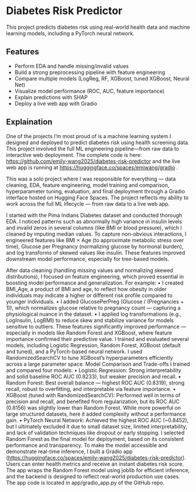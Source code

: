 # Diabetes Risk Predictor

This project predicts diabetes risk using real-world health data and machine learning models, including a PyTorch neural network.

## Features
- Perform EDA and handle missing/invalid values
- Build a strong preprocessing pipeline with feature engineering
- Compare multiple models (LogReg, RF, XGBoost, tuned XGBoost, Neural Net)
- Visualize model performance (ROC, AUC, feature importance)
- Explain predictions with SHAP
- Deploy a live web app with Gradio

## Explaination
One of the projects I’m most proud of is a machine learning system I designed and deployed to predict diabetes risk using health screening data. This project involved the full ML engineering pipeline—from raw data to interactive web deployment. The complete code is here: https://github.com/emily-wang2025/diabetes-risk-predictor and the live web app is running at https://huggingface.co/spaces/emiwang/gradio .


This was a solo project where I was responsible for everything — data cleaning, EDA, feature engineering, model training and comparison, hyperparameter tuning, evaluation, and final deployment through a Gradio interface hosted on Hugging Face Spaces. The project reflects my ability to work across the full ML lifecycle — from raw data to a live web app.

I started with the Pima Indians Diabetes dataset and conducted thorough EDA. I noticed patterns such as abnormally high variance in insulin levels and invalid zeros in several columns (like BMI or blood pressure), which I cleaned by imputing median values. To capture non-obvious interactions, I engineered features like BMI × Age (to approximate metabolic stress over time), Glucose per Pregnancy (normalizing glucose by hormonal burden), and log transforms of skewed values like insulin. These features improved downstream model performance, especially for tree-based models.

After data cleaning (handling missing values and normalizing skewed distributions), I focused on feature engineering, which proved essential in boosting model performance and generalization. For example:
•	I created BMI_Age, a product of BMI and age, to reflect how obesity in older individuals may indicate a higher or different risk profile compared to younger individuals.
•	I added GlucosePerPreg (Glucose / (Pregnancies + 1)), which normalizes glucose relative to pregnancy count — capturing a physiological nuance in the dataset.
•	I applied log transformations (e.g., LogInsulin, LogBMI) to reduce skew and stabilize variance for models sensitive to outliers.
These features significantly improved performance — especially in models like Random Forest and XGBoost, where feature importance confirmed their predictive value.
I trained and evaluated several models, including Logistic Regression, Random Forest, XGBoost (default and tuned), and a PyTorch-based neural network. I used RandomizedSearchCV to tune XGBoost’s hyperparameters efficiently across a large parameter space.
Model Comparison and Trade-offs
I trained and compared four models:
•	Logistic Regression: Strong interpretability and solid baseline ROC AUC (0.8233), but weaker precision and recall.
•	Random Forest: Best overall balance — highest ROC AUC (0.8319), strong recall, robust to overfitting, and interpretable via feature importance.
•	XGBoost (tuned with RandomizedSearchCV): Performed well in terms of precision and recall, and benefited from regularization, but its ROC AUC (0.8156) was slightly lower than Random Forest. While more powerful on large structured datasets, here it added complexity without a performance gain.
•	PyTorch Neural Network: Achieved the highest ROC AUC (~0.8452), but I ultimately excluded it due to small dataset size, limited interpretability, and lack of validation techniques like dropout or early stopping.
I selected Random Forest as the final model for deployment, based on its consistent performance and transparency. To make the model accessible and demonstrate real-time inference, I built a Gradio app (https://huggingface.co/spaces/emily-wang2025/diabetes-risk-predictor). Users can enter health metrics and receive an instant diabetes risk score. The app wraps the Random Forest model using joblib for efficient inference, and the backend is designed to reflect real-world production use cases. The app code is located in app/gradio_app.py of the GitHub repo.

